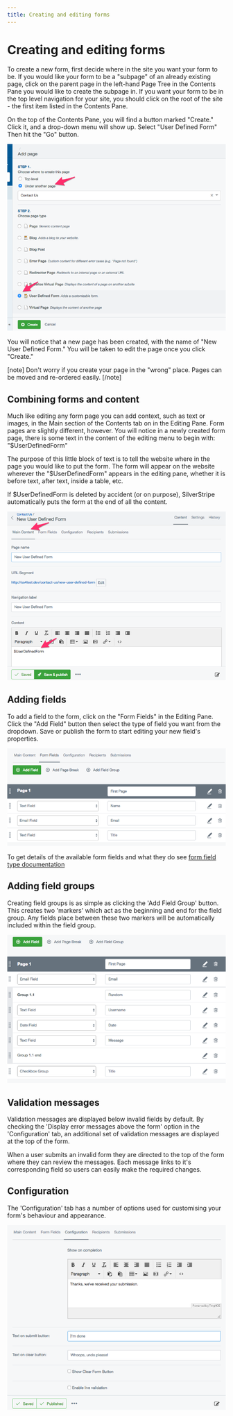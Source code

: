 ```yaml
---
title: Creating and editing forms
---
```


# Creating and editing forms

To create a new form, first decide where in the site you want your form to be. If you
would like your form to be a "subpage" of an already existing page, click on the
parent page in the left-hand Page Tree in the Contents Pane you would like to
create the subpage in. If you want your form to be in the top level navigation
for your site, you should click on the root of the site - the first item listed
in the Contents Pane.

On the top of the Contents Pane, you will find a button marked "Create." Click it, and a
drop-down menu will show up. Select "User Defined Form" Then hit the "Go" button.

![Create new form](_images/create-new-form.png)

You will notice that a new page has been created, with the name of "New User Defined Form." You will be taken to edit the page once you click "Create."

[note]
Don't worry if you create your page in the "wrong" place. Pages can be moved and re-ordered
easily.
[/note]

## Combining forms and content

Much like editing any form page you can add context, such as text or images, in the Main
section of the Contents tab on in the Editing Pane. Form pages are slightly different,
however. You will notice in a newly created form page, there is some text in the content
of the editing menu to begin with: "$UserDefinedForm"

The purpose of this little block of text is to tell the website where in the page you
would like to put the form. The form will appear on the website wherever the "$UserDefinedForm"
appears in the editing pane, whether it is before text, after text, inside a table, etc.

If $UserDefinedForm is deleted by accident (or on purpose), SilverStripe automatically
puts the form at the end of all the content.

![Form in content](_images/form-in-content.png)

## Adding fields

To add a field to the form, click on the "Form Fields" in the Editing Pane. Click the "Add Field" button then select the type of field you want from the dropdown.
Save or publish the form to start editing your new field's properties.

![Adding fields](_images/add-field.png)

To get details of the available form fields and what they do see [form field type documentation](field-types.md)

## Adding field groups

Creating field groups is as simple as clicking the 'Add Field Group' button. This creates two 'markers' which act as the beginning and end for the field group. Any fields place between these two markers will be automatically included within the field group.

![Adding fieldgroups](_images/fieldgroups.png)

## Validation messages

Validation messages are displayed below invalid fields by default. By checking the 'Display error messages above the form'
option in the 'Configuration' tab, an additional set of validation messages are displayed at the top of the form.

When a user submits an invalid form they are directed to the top of the form where they can review the messages.
Each message links to it's corresponding field so users can easily make the required changes.

## Configuration

The 'Configuration' tab has a number of options used for customising your form's behaviour and appearance.

![Configuration](_images/userforms-config.png)
